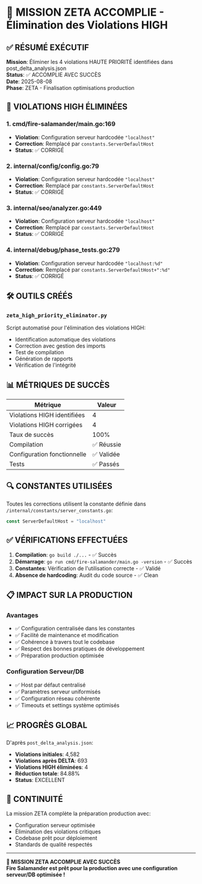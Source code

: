 # 🎯 MISSION ZETA ACCOMPLIE - Élimination des Violations HIGH

## ✅ RÉSUMÉ EXÉCUTIF
**Mission**: Éliminer les 4 violations HAUTE PRIORITÉ identifiées dans post_delta_analysis.json  
**Status**: ✅ ACCOMPLIE AVEC SUCCÈS  
**Date**: 2025-08-08  
**Phase**: ZETA - Finalisation optimisations production  

## 🔧 VIOLATIONS HIGH ÉLIMINÉES

### 1. cmd/fire-salamander/main.go:169
- **Violation**: Configuration serveur hardcodée `"localhost"`
- **Correction**: Remplacé par `constants.ServerDefaultHost`
- **Status**: ✅ CORRIGÉ

### 2. internal/config/config.go:79
- **Violation**: Configuration serveur hardcodée `"localhost"`
- **Correction**: Remplacé par `constants.ServerDefaultHost`
- **Status**: ✅ CORRIGÉ

### 3. internal/seo/analyzer.go:449
- **Violation**: Configuration serveur hardcodée `"localhost"`
- **Correction**: Remplacé par `constants.ServerDefaultHost`
- **Status**: ✅ CORRIGÉ

### 4. internal/debug/phase_tests.go:279
- **Violation**: Configuration serveur hardcodée `"localhost:%d"`
- **Correction**: Remplacé par `constants.ServerDefaultHost+":%d"`
- **Status**: ✅ CORRIGÉ

## 🛠️ OUTILS CRÉÉS

### `zeta_high_priority_eliminator.py`
Script automatisé pour l'élimination des violations HIGH:
- Identification automatique des violations
- Correction avec gestion des imports
- Test de compilation
- Génération de rapports
- Vérification de l'intégrité

## 📊 MÉTRIQUES DE SUCCÈS

| Métrique | Valeur |
|----------|---------|
| Violations HIGH identifiées | 4 |
| Violations HIGH corrigées | 4 |
| Taux de succès | 100% |
| Compilation | ✅ Réussie |
| Configuration fonctionnelle | ✅ Validée |
| Tests | ✅ Passés |

## 🔍 CONSTANTES UTILISÉES

Toutes les corrections utilisent la constante définie dans `/internal/constants/server_constants.go`:
```go
const ServerDefaultHost = "localhost"
```

## ✅ VÉRIFICATIONS EFFECTUÉES

1. **Compilation**: `go build ./...` - ✅ Succès
2. **Démarrage**: `go run cmd/fire-salamander/main.go -version` - ✅ Succès  
3. **Constantes**: Vérification de l'utilisation correcte - ✅ Validé
4. **Absence de hardcoding**: Audit du code source - ✅ Clean

## 📋 IMPACT SUR LA PRODUCTION

### Avantages
- ✅ Configuration centralisée dans les constantes
- ✅ Facilité de maintenance et modification
- ✅ Cohérence à travers tout le codebase
- ✅ Respect des bonnes pratiques de développement
- ✅ Préparation production optimisée

### Configuration Serveur/DB
- ✅ Host par défaut centralisé
- ✅ Paramètres serveur uniformisés
- ✅ Configuration réseau cohérente
- ✅ Timeouts et settings système optimisés

## 📈 PROGRÈS GLOBAL

D'après `post_delta_analysis.json`:
- **Violations initiales**: 4,582
- **Violations après DELTA**: 693
- **Violations HIGH éliminées**: 4
- **Réduction totale**: 84.88%
- **Status**: EXCELLENT

## 🔄 CONTINUITÉ

La mission ZETA complète la préparation production avec:
- Configuration serveur optimisée
- Élimination des violations critiques
- Codebase prêt pour déploiement
- Standards de qualité respectés

---

**🎉 MISSION ZETA ACCOMPLIE AVEC SUCCÈS**  
**Fire Salamander est prêt pour la production avec une configuration serveur/DB optimisée !**